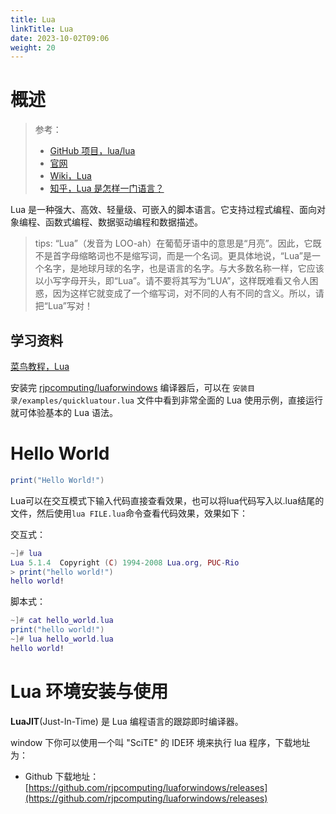 ```yaml
---
title: Lua
linkTitle: Lua
date: 2023-10-02T09:06
weight: 20
---
```


# 概述

> 参考：
> 
> - [GitHub 项目，lua/lua](https://github.com/lua/lua)
> - [官网](https://www.lua.org/about.html)
> - [Wiki，Lua](https://en.wikipedia.org/wiki/Lua_(programming_language))
> - [知乎，Lua 是怎样一门语言？](https://www.zhihu.com/question/19841006)

Lua 是一种强大、高效、轻量级、可嵌入的脚本语言。它支持过程式编程、面向对象编程、函数式编程、数据驱动编程和数据描述。

> tips: “Lua”（发音为 LOO-ah）在葡萄牙语中的意思是“月亮”。因此，它既不是首字母缩略词也不是缩写词，而是一个名词。更具体地说，“Lua”是一个名字，是地球月球的名字，也是语言的名字。与大多数名称一样，它应该以小写字母开头，即“Lua”。请不要将其写为“LUA”，这样既难看又令人困惑，因为这样它就变成了一个缩写词，对不同的人有不同的含义。所以，请把“Lua”写对！

## 学习资料

[菜鸟教程，Lua](https://www.runoob.com/lua/lua-tutorial.html)

安装完 [rjpcomputing/luaforwindows](https://github.com/rjpcomputing/luaforwindows) 编译器后，可以在 `安装目录/examples/quickluatour.lua` 文件中看到非常全面的 Lua 使用示例，直接运行就可体验基本的 Lua 语法。

# Hello World

```lua
print("Hello World!")
```

Lua可以在交互模式下输入代码直接查看效果，也可以将lua代码写入以.lua结尾的文件，然后使用`lua FILE.lua`命令查看代码效果，效果如下：

交互式：

```lua
~]# lua
Lua 5.1.4  Copyright (C) 1994-2008 Lua.org, PUC-Rio
> print("hello world!")
hello world!
```

脚本式：

```lua
~]# cat hello_world.lua
print("hello world!")
~]# lua hello_world.lua
hello world!
```

# Lua 环境安装与使用

**LuaJIT**(Just-In-Time) 是 Lua 编程语言的跟踪即时编译器。

window 下你可以使用一个叫 "SciTE" 的 IDE环 境来执行 lua 程序，下载地址为：

- Github 下载地址：[https://github.com/rjpcomputing/luaforwindows/releases](https://github.com/rjpcomputing/luaforwindows/releases)
